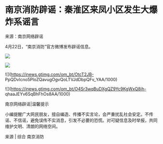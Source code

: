 # 南京消防辟谣：秦淮区来凤小区发生大爆炸系谣言

来源：南京网络辟谣

4月22日，“南京消防”官方微博发布辟谣信息。

![](https://inews.gtimg.com/om_bt/OjmPbDdQFyvficHiso1lpfaZ2XacQaPAIpI4zU50ucjcQAA/1000)

![](https://inews.gtimg.com/om_bt/O7ZKMaUCCwUIKw7z3J-662C5Vlv2qb2mjMi0hIChsSPjgAA/1000)

![](https://inews.gtimg.com/om_bt/OtcT2JB-
PpQDvlcno5PloZQavugOgvQoLTVJdDbpQFv_YAA/1000)

![](https://inews.gtimg.com/om_bt/O4Sr3wqBuDXgQZ9Yc9KgWxQ8ih-
qhaaJEYv6SqBhFhOs8AA/1000)

南京网络辟谣|温馨提示

小编提醒广大网民朋友，擅自编造、传播不实言论，会严重扰乱社会安定。不传谣、不信谣，避免误传不实消息，引发不必要的恐慌。对可疑信息及时举报，共同维护文明、清朗的网络空间。

来源 | 综合 南京消防

